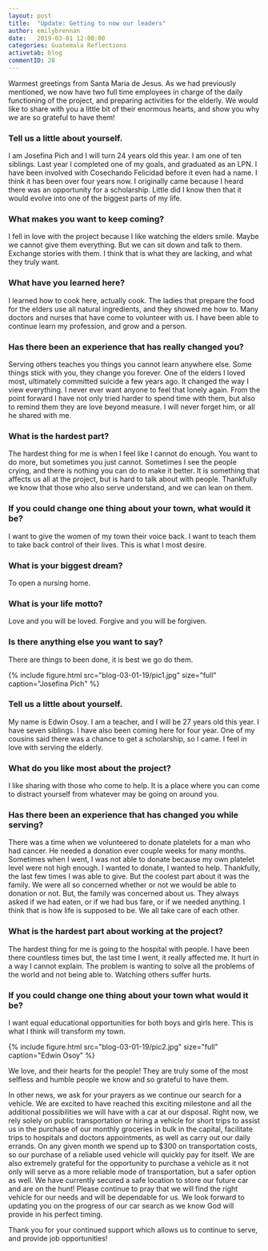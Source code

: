 ```yaml
---
layout: post
title:  "Update: Getting to now our leaders"
author: emilybrennan
date:   2019-03-01 12:00:00
categories: Guatemala Reflections
activetab: blog
commentID: 28
---
```


Warmest greetings from Santa Maria de Jesus. As we had previously mentioned, we now have two full time employees in charge of the daily functioning of the project, and preparing activities for the elderly. We would like to share with you a little bit of their enormous hearts, and show you why we are so grateful to have them!

### Tell us a little about yourself.

I am Josefina Pich and I will turn 24 years old this year. I am one of ten siblings. Last year I completed one of my goals, and graduated as an LPN. I have been involved with Cosechando Felicidad before it even had a name. I think it has been over four years now. I originally came because I heard there was an opportunity for a scholarship. Little did I know then that it would evolve into one of the biggest parts of my life.

### What makes you want to keep coming? 

I fell in love with the project because I like watching the elders smile. Maybe we cannot give them everything. But we can sit down and talk to them. Exchange stories with them. I think that is what they are lacking, and what they truly want. 

### What have you learned here?

I learned how to cook here, actually cook. The ladies that prepare the food for the elders use all natural ingredients, and they showed me how to. Many doctors and nurses that have come to volunteer with us. I have been able to continue learn my profession, and grow and a person.

### Has there been an experience that has really changed you?

Serving others teaches you things you cannot learn anywhere else. Some things stick with you, they change you forever. One of the elders I loved most, ultimately committed suicide a few years ago. It changed the way I view everything. I never ever want anyone to feel that lonely again. From the point forward I have not only tried harder to spend time with them, but also to remind them they are love beyond measure.  I will never forget him, or all he shared with me. 
### What is the hardest part?
The hardest thing for me is when I feel like I cannot do enough. You want to do more, but sometimes you just cannot. Sometimes I see the people crying, and there is nothing you can do to make it better. It is something that affects us all at the project, but is hard to talk about with people. Thankfully we know that those who also serve understand, and we can lean on them. 

### If you could change one thing about your town, what would it be?

I want to give the women of my town their voice back. I want to teach them to take back control of their lives. This is what I most desire.
### What is your biggest dream?

To open a nursing home.

### What is your life motto?

Love and you will be loved. Forgive and you will be forgiven.

### Is there anything else you want to say? 

There are things to been done, it is best we go do them. 

{% include figure.html src="blog-03-01-19/pic1.jpg" size="full" caption="Josefina Pich" %}

### Tell us a little about yourself.

My name is Edwin Osoy. I am a teacher, and I will be 27 years old this year. I have seven siblings. I have also been coming here for four year. One of my cousins said there was a chance to get a scholarship, so I came. I feel in love with serving the elderly.

### What do you like most about the project? 

I like sharing with those who come to help. It is a place where you can come to distract yourself from whatever may be going on around you.

### Has there been an experience that has changed you while serving?

There was a time when we volunteered to donate platelets for a man who had cancer. He needed a donation ever couple weeks for many months.  Sometimes when I went, I was not able to donate because my own platelet level were not high enough. I wanted to donate, I wanted to help. Thankfully, the last few times I was able to give. But the coolest part about it was the family. We were all so concerned whether or not we would be able to donation or not. But, the family was concerned about us. They always asked if we had eaten, or if we had bus fare, or if we needed anything. I think that is how life is supposed to be. We all take care of each other.

### What is the hardest part about working at the project?

The hardest thing for me is going to the hospital with people. I have been there countless times but, the last time I went, it really affected me. It hurt in a way I cannot explain. The problem is wanting to solve all the problems of the world and not being able to. Watching others suffer hurts. 

### If you could change one thing about your town what would it be?

I want equal educational opportunities for both boys and girls here. This is what I think will transform my town.

{% include figure.html src="blog-03-01-19/pic2.jpg" size="full" caption="Edwin Osoy" %}

We love, and their hearts for the people! They are truly some of the most selfless and humble people we know and so grateful to have them. 

In other news, we ask for your prayers as we continue our search for a vehicle. We are excited to have reached this exciting milestone and all the additional possibilities we will have with a car at our disposal. Right now, we rely solely on public transportation or hiring a vehicle for short trips to assist us in the purchase of our monthly groceries in bulk in the capital, facilitate trips to hospitals and doctors appointments, as well as carry out our daily errands. On any given month we spend up to $300 on transportation costs, so our purchase of a reliable used vehicle will quickly pay for itself. We are also extremely grateful for the opportunity to purchase a vehicle as it not only will serve as a more reliable mode of transportation, but a safer option as well. We have currently secured a safe location to store our future car and are on the hunt! Please continue to pray that we will find the right vehicle for our needs and will be dependable for us. We look forward to updating you on the progress of our car search as we know God will provide in his perfect timing. 

Thank you for your continued support which allows us to continue to serve, and provide job opportunities! 
